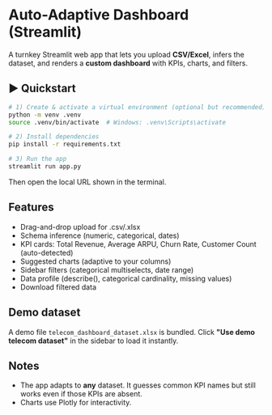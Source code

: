# Auto-Adaptive Dashboard (Streamlit)

A turnkey Streamlit web app that lets you upload **CSV/Excel**, infers the dataset, and renders a **custom dashboard** with KPIs, charts, and filters.

## ▶️ Quickstart

```bash
# 1) Create & activate a virtual environment (optional but recommended)
python -m venv .venv
source .venv/bin/activate  # Windows: .venv\Scripts\activate

# 2) Install dependencies
pip install -r requirements.txt

# 3) Run the app
streamlit run app.py
```

Then open the local URL shown in the terminal.

## Features
- Drag-and-drop upload for .csv/.xlsx
- Schema inference (numeric, categorical, dates)
- KPI cards: Total Revenue, Average ARPU, Churn Rate, Customer Count (auto-detected)
- Suggested charts (adaptive to your columns)
- Sidebar filters (categorical multiselects, date range)
- Data profile (describe(), categorical cardinality, missing values)
- Download filtered data

## Demo dataset
A demo file `telecom_dashboard_dataset.xlsx` is bundled. Click **"Use demo telecom dataset"** in the sidebar to load it instantly.

## Notes
- The app adapts to **any** dataset. It guesses common KPI names but still works even if those KPIs are absent.
- Charts use Plotly for interactivity.

